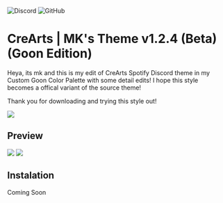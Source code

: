  ![Discord](https://discordapp.com/api/guilds/534376415202639903/embed.png) ![GitHub](https://img.shields.io/github/license/CorellanStoma/CreArts-Spotify)

# CreArts | MK's Theme v1.2.4 (Beta) (Goon Edition)

Heya, its mk and this is my edit of CreArts Spotify Discord theme in my Custom Goon Color Palette with some detail edits!
I hope this style becomes a offical variant of the source theme!

Thank you for downloading and trying this style out!

![](https://i.imgur.com/4ZaG0O7.png)

## Preview

![](https://i.imgur.com/L382JzJ.png)
![](https://i.imgur.com/DLaenku.png)

## Instalation
Coming Soon
